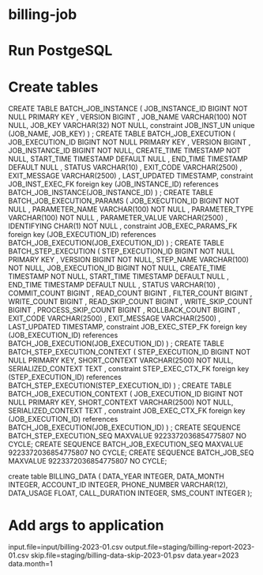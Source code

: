 # billing-job

# Run PostgeSQL
# Create tables

CREATE TABLE BATCH_JOB_INSTANCE  (
JOB_INSTANCE_ID BIGINT  NOT NULL PRIMARY KEY ,
VERSION BIGINT ,
JOB_NAME VARCHAR(100) NOT NULL,
JOB_KEY VARCHAR(32) NOT NULL,
constraint JOB_INST_UN unique (JOB_NAME, JOB_KEY)
) ;
CREATE TABLE BATCH_JOB_EXECUTION  (
JOB_EXECUTION_ID BIGINT  NOT NULL PRIMARY KEY ,
VERSION BIGINT  ,
JOB_INSTANCE_ID BIGINT NOT NULL,
CREATE_TIME TIMESTAMP NOT NULL,
START_TIME TIMESTAMP DEFAULT NULL ,
END_TIME TIMESTAMP DEFAULT NULL ,
STATUS VARCHAR(10) ,
EXIT_CODE VARCHAR(2500) ,
EXIT_MESSAGE VARCHAR(2500) ,
LAST_UPDATED TIMESTAMP,
constraint JOB_INST_EXEC_FK foreign key (JOB_INSTANCE_ID)
references BATCH_JOB_INSTANCE(JOB_INSTANCE_ID)
) ;
CREATE TABLE BATCH_JOB_EXECUTION_PARAMS  (
JOB_EXECUTION_ID BIGINT NOT NULL ,
PARAMETER_NAME VARCHAR(100) NOT NULL ,
PARAMETER_TYPE VARCHAR(100) NOT NULL ,
PARAMETER_VALUE VARCHAR(2500) ,
IDENTIFYING CHAR(1) NOT NULL ,
constraint JOB_EXEC_PARAMS_FK foreign key (JOB_EXECUTION_ID)
references BATCH_JOB_EXECUTION(JOB_EXECUTION_ID)
) ;
CREATE TABLE BATCH_STEP_EXECUTION  (
STEP_EXECUTION_ID BIGINT  NOT NULL PRIMARY KEY ,
VERSION BIGINT NOT NULL,
STEP_NAME VARCHAR(100) NOT NULL,
JOB_EXECUTION_ID BIGINT NOT NULL,
CREATE_TIME TIMESTAMP NOT NULL,
START_TIME TIMESTAMP DEFAULT NULL ,
END_TIME TIMESTAMP DEFAULT NULL ,
STATUS VARCHAR(10) ,
COMMIT_COUNT BIGINT ,
READ_COUNT BIGINT ,
FILTER_COUNT BIGINT ,
WRITE_COUNT BIGINT ,
READ_SKIP_COUNT BIGINT ,
WRITE_SKIP_COUNT BIGINT ,
PROCESS_SKIP_COUNT BIGINT ,
ROLLBACK_COUNT BIGINT ,
EXIT_CODE VARCHAR(2500) ,
EXIT_MESSAGE VARCHAR(2500) ,
LAST_UPDATED TIMESTAMP,
constraint JOB_EXEC_STEP_FK foreign key (JOB_EXECUTION_ID)
references BATCH_JOB_EXECUTION(JOB_EXECUTION_ID)
) ;
CREATE TABLE BATCH_STEP_EXECUTION_CONTEXT  (
STEP_EXECUTION_ID BIGINT NOT NULL PRIMARY KEY,
SHORT_CONTEXT VARCHAR(2500) NOT NULL,
SERIALIZED_CONTEXT TEXT ,
constraint STEP_EXEC_CTX_FK foreign key (STEP_EXECUTION_ID)
references BATCH_STEP_EXECUTION(STEP_EXECUTION_ID)
) ;
CREATE TABLE BATCH_JOB_EXECUTION_CONTEXT  (
JOB_EXECUTION_ID BIGINT NOT NULL PRIMARY KEY,
SHORT_CONTEXT VARCHAR(2500) NOT NULL,
SERIALIZED_CONTEXT TEXT ,
constraint JOB_EXEC_CTX_FK foreign key (JOB_EXECUTION_ID)
references BATCH_JOB_EXECUTION(JOB_EXECUTION_ID)
) ;
CREATE SEQUENCE BATCH_STEP_EXECUTION_SEQ MAXVALUE 9223372036854775807 NO CYCLE;
CREATE SEQUENCE BATCH_JOB_EXECUTION_SEQ MAXVALUE 9223372036854775807 NO CYCLE;
CREATE SEQUENCE BATCH_JOB_SEQ MAXVALUE 9223372036854775807 NO CYCLE;


create table BILLING_DATA
(
DATA_YEAR     INTEGER,
DATA_MONTH    INTEGER,
ACCOUNT_ID    INTEGER,
PHONE_NUMBER  VARCHAR(12),
DATA_USAGE    FLOAT,
CALL_DURATION INTEGER,
SMS_COUNT     INTEGER
);

# Add args to application
input.file=input/billing-2023-01.csv output.file=staging/billing-report-2023-01.csv skip.file=staging/billing-data-skip-2023-01.psv data.year=2023 data.month=1
